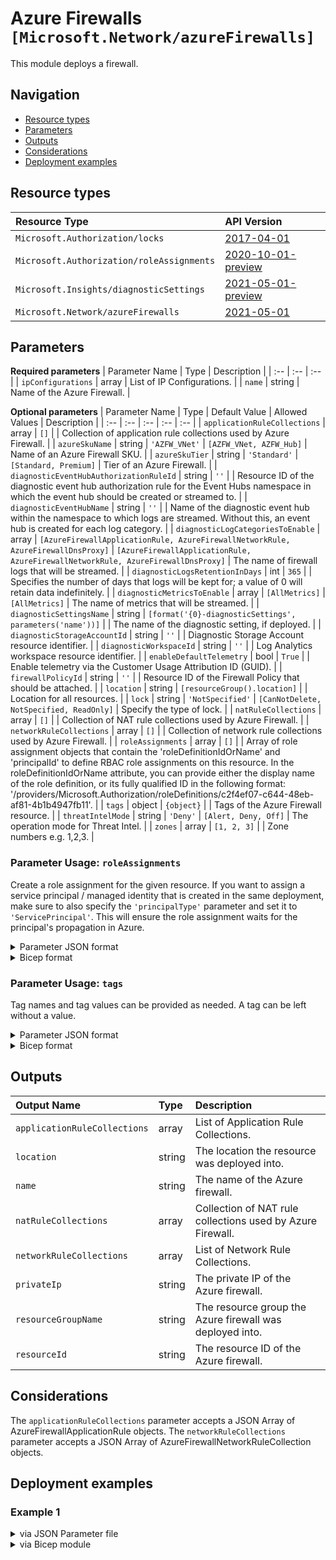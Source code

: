 # Azure Firewalls `[Microsoft.Network/azureFirewalls]`

This module deploys a firewall.

## Navigation

- [Resource types](#Resource-types)
- [Parameters](#Parameters)
- [Outputs](#Outputs)
- [Considerations](#Considerations)
- [Deployment examples](#Deployment-examples)

## Resource types

| Resource Type | API Version |
| :-- | :-- |
| `Microsoft.Authorization/locks` | [2017-04-01](https://docs.microsoft.com/en-us/azure/templates/Microsoft.Authorization/2017-04-01/locks) |
| `Microsoft.Authorization/roleAssignments` | [2020-10-01-preview](https://docs.microsoft.com/en-us/azure/templates/Microsoft.Authorization/2020-10-01-preview/roleAssignments) |
| `Microsoft.Insights/diagnosticSettings` | [2021-05-01-preview](https://docs.microsoft.com/en-us/azure/templates/Microsoft.Insights/2021-05-01-preview/diagnosticSettings) |
| `Microsoft.Network/azureFirewalls` | [2021-05-01](https://docs.microsoft.com/en-us/azure/templates/Microsoft.Network/2021-05-01/azureFirewalls) |

## Parameters

**Required parameters**
| Parameter Name | Type | Description |
| :-- | :-- | :-- |
| `ipConfigurations` | array | List of IP Configurations. |
| `name` | string | Name of the Azure Firewall. |

**Optional parameters**
| Parameter Name | Type | Default Value | Allowed Values | Description |
| :-- | :-- | :-- | :-- | :-- |
| `applicationRuleCollections` | array | `[]` |  | Collection of application rule collections used by Azure Firewall. |
| `azureSkuName` | string | `'AZFW_VNet'` | `[AZFW_VNet, AZFW_Hub]` | Name of an Azure Firewall SKU. |
| `azureSkuTier` | string | `'Standard'` | `[Standard, Premium]` | Tier of an Azure Firewall. |
| `diagnosticEventHubAuthorizationRuleId` | string | `''` |  | Resource ID of the diagnostic event hub authorization rule for the Event Hubs namespace in which the event hub should be created or streamed to. |
| `diagnosticEventHubName` | string | `''` |  | Name of the diagnostic event hub within the namespace to which logs are streamed. Without this, an event hub is created for each log category. |
| `diagnosticLogCategoriesToEnable` | array | `[AzureFirewallApplicationRule, AzureFirewallNetworkRule, AzureFirewallDnsProxy]` | `[AzureFirewallApplicationRule, AzureFirewallNetworkRule, AzureFirewallDnsProxy]` | The name of firewall logs that will be streamed. |
| `diagnosticLogsRetentionInDays` | int | `365` |  | Specifies the number of days that logs will be kept for; a value of 0 will retain data indefinitely. |
| `diagnosticMetricsToEnable` | array | `[AllMetrics]` | `[AllMetrics]` | The name of metrics that will be streamed. |
| `diagnosticSettingsName` | string | `[format('{0}-diagnosticSettings', parameters('name'))]` |  | The name of the diagnostic setting, if deployed. |
| `diagnosticStorageAccountId` | string | `''` |  | Diagnostic Storage Account resource identifier. |
| `diagnosticWorkspaceId` | string | `''` |  | Log Analytics workspace resource identifier. |
| `enableDefaultTelemetry` | bool | `True` |  | Enable telemetry via the Customer Usage Attribution ID (GUID). |
| `firewallPolicyId` | string | `''` |  | Resource ID of the Firewall Policy that should be attached. |
| `location` | string | `[resourceGroup().location]` |  | Location for all resources. |
| `lock` | string | `'NotSpecified'` | `[CanNotDelete, NotSpecified, ReadOnly]` | Specify the type of lock. |
| `natRuleCollections` | array | `[]` |  | Collection of NAT rule collections used by Azure Firewall. |
| `networkRuleCollections` | array | `[]` |  | Collection of network rule collections used by Azure Firewall. |
| `roleAssignments` | array | `[]` |  | Array of role assignment objects that contain the 'roleDefinitionIdOrName' and 'principalId' to define RBAC role assignments on this resource. In the roleDefinitionIdOrName attribute, you can provide either the display name of the role definition, or its fully qualified ID in the following format: '/providers/Microsoft.Authorization/roleDefinitions/c2f4ef07-c644-48eb-af81-4b1b4947fb11'. |
| `tags` | object | `{object}` |  | Tags of the Azure Firewall resource. |
| `threatIntelMode` | string | `'Deny'` | `[Alert, Deny, Off]` | The operation mode for Threat Intel. |
| `zones` | array | `[1, 2, 3]` |  | Zone numbers e.g. 1,2,3. |


### Parameter Usage: `roleAssignments`

Create a role assignment for the given resource. If you want to assign a service principal / managed identity that is created in the same deployment, make sure to also specify the `'principalType'` parameter and set it to `'ServicePrincipal'`. This will ensure the role assignment waits for the principal's propagation in Azure.

<details>

<summary>Parameter JSON format</summary>

```json
"roleAssignments": {
    "value": [
        {
            "roleDefinitionIdOrName": "Reader",
            "description": "Reader Role Assignment",
            "principalIds": [
                "12345678-1234-1234-1234-123456789012", // object 1
                "78945612-1234-1234-1234-123456789012" // object 2
            ]
        },
        {
            "roleDefinitionIdOrName": "/providers/Microsoft.Authorization/roleDefinitions/c2f4ef07-c644-48eb-af81-4b1b4947fb11",
            "principalIds": [
                "12345678-1234-1234-1234-123456789012" // object 1
            ],
            "principalType": "ServicePrincipal"
        }
    ]
}
```

</details>

<details>

<summary>Bicep format</summary>

```bicep
roleAssignments: [
    {
        roleDefinitionIdOrName: 'Reader'
        description: 'Reader Role Assignment'
        principalIds: [
            '12345678-1234-1234-1234-123456789012' // object 1
            '78945612-1234-1234-1234-123456789012' // object 2
        ]
    }
    {
        roleDefinitionIdOrName: '/providers/Microsoft.Authorization/roleDefinitions/c2f4ef07-c644-48eb-af81-4b1b4947fb11'
        principalIds: [
            '12345678-1234-1234-1234-123456789012' // object 1
        ]
        principalType: 'ServicePrincipal'
    }
]
```

</details>
<p>

### Parameter Usage: `tags`

Tag names and tag values can be provided as needed. A tag can be left without a value.

<details>

<summary>Parameter JSON format</summary>

```json
"tags": {
    "value": {
        "Environment": "Non-Prod",
        "Contact": "test.user@testcompany.com",
        "PurchaseOrder": "1234",
        "CostCenter": "7890",
        "ServiceName": "DeploymentValidation",
        "Role": "DeploymentValidation"
    }
}
```

</details>

<details>

<summary>Bicep format</summary>

```bicep
tags: {
    Environment: 'Non-Prod'
    Contact: 'test.user@testcompany.com'
    PurchaseOrder: '1234'
    CostCenter: '7890'
    ServiceName: 'DeploymentValidation'
    Role: 'DeploymentValidation'
}
```

</details>
<p>

## Outputs

| Output Name | Type | Description |
| :-- | :-- | :-- |
| `applicationRuleCollections` | array | List of Application Rule Collections. |
| `location` | string | The location the resource was deployed into. |
| `name` | string | The name of the Azure firewall. |
| `natRuleCollections` | array | Collection of NAT rule collections used by Azure Firewall. |
| `networkRuleCollections` | array | List of Network Rule Collections. |
| `privateIp` | string | The private IP of the Azure firewall. |
| `resourceGroupName` | string | The resource group the Azure firewall was deployed into. |
| `resourceId` | string | The resource ID of the Azure firewall. |

## Considerations

The `applicationRuleCollections` parameter accepts a JSON Array of AzureFirewallApplicationRule objects.
The `networkRuleCollections` parameter accepts a JSON Array of AzureFirewallNetworkRuleCollection objects.

## Deployment examples

<h3>Example 1</h3>

<details>

<summary>via JSON Parameter file</summary>

```json
{
    "$schema": "https://schema.management.azure.com/schemas/2019-04-01/deploymentParameters.json#",
    "contentVersion": "1.0.0.0",
    "parameters": {
        "name": {
            "value": "<<namePrefix>>-az-azfw-x-001"
        },
        "zones": {
            "value": [
                "1",
                "2",
                "3"
            ]
        },
        "ipConfigurations": {
            "value": [
                {
                    "name": "ipConfig01",
                    "publicIPAddressResourceId": "/subscriptions/<<subscriptionId>>/resourceGroups/validation-rg/providers/Microsoft.Network/publicIPAddresses/adp-<<namePrefix>>-az-pip-x-fw",
                    "subnetResourceId": "/subscriptions/<<subscriptionId>>/resourceGroups/validation-rg/providers/Microsoft.Network/virtualNetworks/adp-<<namePrefix>>-az-vnet-x-azfw/subnets/AzureFirewallSubnet"
                }
            ]
        },
        "applicationRuleCollections": {
            "value": [
                {
                    "name": "allow-app-rules",
                    "properties": {
                        "priority": 100,
                        "action": {
                            "type": "allow"
                        },
                        "rules": [
                            {
                                "name": "allow-ase-tags",
                                "sourceAddresses": [
                                    "*"
                                ],
                                "protocols": [
                                    {
                                        "protocolType": "HTTP",
                                        "port": "80"
                                    },
                                    {
                                        "protocolType": "HTTPS",
                                        "port": "443"
                                    }
                                ],
                                "fqdnTags": [
                                    "AppServiceEnvironment",
                                    "WindowsUpdate"
                                ]
                            },
                            {
                                "name": "allow-ase-management",
                                "sourceAddresses": [
                                    "*"
                                ],
                                "protocols": [
                                    {
                                        "protocolType": "HTTP",
                                        "port": "80"
                                    },
                                    {
                                        "protocolType": "HTTPS",
                                        "port": "443"
                                    }
                                ],
                                "targetFqdns": [
                                    "management.azure.com"
                                ]
                            }
                        ]
                    }
                }
            ]
        },
        "networkRuleCollections": {
            "value": [
                {
                    "name": "allow-network-rules",
                    "properties": {
                        "priority": 100,
                        "action": {
                            "type": "allow"
                        },
                        "rules": [
                            {
                                "name": "allow-ntp",
                                "sourceAddresses": [
                                    "*"
                                ],
                                "destinationAddresses": [
                                    "*"
                                ],
                                "destinationPorts": [
                                    "123",
                                    "12000"
                                ],
                                "protocols": [
                                    "Any"
                                ]
                            }
                        ]
                    }
                }
            ]
        },
        "roleAssignments": {
            "value": [
                {
                    "roleDefinitionIdOrName": "Reader",
                    "principalIds": [
                        "<<deploymentSpId>>"
                    ]
                }
            ]
        },
        "diagnosticLogsRetentionInDays": {
            "value": 7
        },
        "diagnosticStorageAccountId": {
            "value": "/subscriptions/<<subscriptionId>>/resourceGroups/validation-rg/providers/Microsoft.Storage/storageAccounts/adp<<namePrefix>>azsax001"
        },
        "diagnosticWorkspaceId": {
            "value": "/subscriptions/<<subscriptionId>>/resourcegroups/validation-rg/providers/microsoft.operationalinsights/workspaces/adp-<<namePrefix>>-az-law-x-001"
        },
        "diagnosticEventHubAuthorizationRuleId": {
            "value": "/subscriptions/<<subscriptionId>>/resourceGroups/validation-rg/providers/Microsoft.EventHub/namespaces/adp-<<namePrefix>>-az-evhns-x-001/AuthorizationRules/RootManageSharedAccessKey"
        },
        "diagnosticEventHubName": {
            "value": "adp-<<namePrefix>>-az-evh-x-001"
        }
    }
}

```

</details>

<details>

<summary>via Bicep module</summary>

```bicep
module azureFirewalls './Microsoft.Network/azureFirewalls/deploy.bicep' = {
  name: '${uniqueString(deployment().name)}-azureFirewalls'
  params: {
    name: '<<namePrefix>>-az-azfw-x-001'
    zones: [
      '1'
      '2'
      '3'
    ]
    ipConfigurations: [
      {
        name: 'ipConfig01'
        publicIPAddressResourceId: '/subscriptions/<<subscriptionId>>/resourceGroups/validation-rg/providers/Microsoft.Network/publicIPAddresses/adp-<<namePrefix>>-az-pip-x-fw'
        subnetResourceId: '/subscriptions/<<subscriptionId>>/resourceGroups/validation-rg/providers/Microsoft.Network/virtualNetworks/adp-<<namePrefix>>-az-vnet-x-azfw/subnets/AzureFirewallSubnet'
      }
    ]
    applicationRuleCollections: [
      {
        name: 'allow-app-rules'
        properties: {
          priority: 100
          action: {
            type: 'allow'
          }
          rules: [
            {
              name: 'allow-ase-tags'
              sourceAddresses: [
                '*'
              ]
              protocols: [
                {
                  protocolType: 'HTTP'
                  port: '80'
                }
                {
                  protocolType: 'HTTPS'
                  port: '443'
                }
              ]
              fqdnTags: [
                'AppServiceEnvironment'
                'WindowsUpdate'
              ]
            }
            {
              name: 'allow-ase-management'
              sourceAddresses: [
                '*'
              ]
              protocols: [
                {
                  protocolType: 'HTTP'
                  port: '80'
                }
                {
                  protocolType: 'HTTPS'
                  port: '443'
                }
              ]
              targetFqdns: [
                'management.azure.com'
              ]
            }
          ]
        }
      }
    ]
    networkRuleCollections: [
      {
        name: 'allow-network-rules'
        properties: {
          priority: 100
          action: {
            type: 'allow'
          }
          rules: [
            {
              name: 'allow-ntp'
              sourceAddresses: [
                '*'
              ]
              destinationAddresses: [
                '*'
              ]
              destinationPorts: [
                '123'
                '12000'
              ]
              protocols: [
                'Any'
              ]
            }
          ]
        }
      }
    ]
    roleAssignments: [
      {
        roleDefinitionIdOrName: 'Reader'
        principalIds: [
          '<<deploymentSpId>>'
        ]
      }
    ]
    diagnosticLogsRetentionInDays: 7
    diagnosticStorageAccountId: '/subscriptions/<<subscriptionId>>/resourceGroups/validation-rg/providers/Microsoft.Storage/storageAccounts/adp<<namePrefix>>azsax001'
    diagnosticWorkspaceId: '/subscriptions/<<subscriptionId>>/resourcegroups/validation-rg/providers/microsoft.operationalinsights/workspaces/adp-<<namePrefix>>-az-law-x-001'
    diagnosticEventHubAuthorizationRuleId: '/subscriptions/<<subscriptionId>>/resourceGroups/validation-rg/providers/Microsoft.EventHub/namespaces/adp-<<namePrefix>>-az-evhns-x-001/AuthorizationRules/RootManageSharedAccessKey'
    diagnosticEventHubName: 'adp-<<namePrefix>>-az-evh-x-001'
  }
```

</details>
<p>
